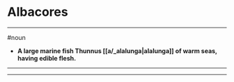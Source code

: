# Albacores
---
#noun
- **A large marine fish Thunnus [[a/_alalunga|alalunga]] of warm seas, having edible flesh.**
---
---
